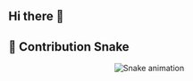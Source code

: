 ## Hi there 👋

<!--
**Shamss98/Shamss98** is a ✨ _special_ ✨ repository because its `README.md` (this file) appears on your GitHub profile.

Here are some ideas to get you started:

- 🔭 I’m currently working on ...
- 🌱 I’m currently learning ...
- 👯 I’m looking to collaborate on ...
- 🤔 I’m looking for help with ...
- 💬 Ask me about ...
- 📫 How to reach me: ...
- 😄 Pronouns: ...
- ⚡ Fun fact: ...
-->
## 🐍 Contribution Snake
<div align="center">
  <img src="https://raw.githubusercontent.com/shamss98/shamss98/output/github-contribution-grid-snake.svg" alt="Snake animation" />
</div>
